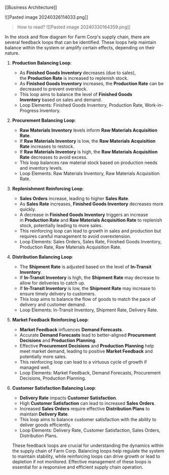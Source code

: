 [[Business Architecture]]

![[Pasted image 20240326114033.png]]

> How to read?
> ![[Pasted image 20240330164359.png]]

In the stock and flow diagram for Farm Corp's supply chain, there are several feedback loops that can be identified. These loops help maintain balance within the system or amplify certain effects, depending on their nature.

1. **Production Balancing Loop**:
    
    - As **Finished Goods Inventory** decreases (due to sales), the **Production Rate** is increased to replenish stock.
    - As **Finished Goods Inventory** increases, the **Production Rate** can be decreased to prevent overstock.
    - This loop aims to balance the level of **Finished Goods Inventory** based on sales and demand.
    - Loop Elements: Finished Goods Inventory, Production Rate, Work-in-Progress Inventory.
2. **Procurement Balancing Loop**:
    
    - **Raw Materials Inventory** levels inform **Raw Materials Acquisition Rate**.
    - If **Raw Materials Inventory** is low, the **Raw Materials Acquisition Rate** increases to restock.
    - If **Raw Materials Inventory** is high, the **Raw Materials Acquisition Rate** decreases to avoid excess.
    - This loop balances raw material stock based on production needs and inventory levels.
    - Loop Elements: Raw Materials Inventory, Raw Materials Acquisition Rate.
3. **Replenishment Reinforcing Loop**:
    
    - **Sales Orders** increase, leading to higher **Sales Rate**.
    - As **Sales Rate** increases, **Finished Goods Inventory** decreases more quickly.
    - A decrease in **Finished Goods Inventory** triggers an increase in **Production Rate** and **Raw Materials Acquisition Rate** to replenish stock, potentially leading to more sales.
    - This reinforcing loop can lead to growth in sales and production but requires careful management to avoid overextension.
    - Loop Elements: Sales Orders, Sales Rate, Finished Goods Inventory, Production Rate, Raw Materials Acquisition Rate.
4. **Distribution Balancing Loop**:
    
    - The **Shipment Rate** is adjusted based on the level of **In-Transit Inventory**.
    - If **In-Transit Inventory** is high, the **Shipment Rate** may decrease to allow for deliveries to catch up.
    - If **In-Transit Inventory** is low, the **Shipment Rate** may increase to ensure timely delivery to customers.
    - This loop aims to balance the flow of goods to match the pace of delivery and customer demand.
    - Loop Elements: In-Transit Inventory, Shipment Rate, Delivery Rate.
5. **Market Feedback Reinforcing Loop**:
    
    - **Market Feedback** influences **Demand Forecasts**.
    - Accurate **Demand Forecasts** lead to better-aligned **Procurement Decisions** and **Production Planning**.
    - Effective **Procurement Decisions** and **Production Planning** help meet market demand, leading to positive **Market Feedback** and potentially more sales.
    - This reinforcing loop can lead to a virtuous cycle of growth if managed well.
    - Loop Elements: Market Feedback, Demand Forecasts, Procurement Decisions, Production Planning.
6. **Customer Satisfaction Balancing Loop**:
    
    - **Delivery Rate** impacts **Customer Satisfaction**.
    - High **Customer Satisfaction** can lead to increased **Sales Orders**.
    - Increased **Sales Orders** require effective **Distribution Plans** to maintain **Delivery Rate**.
    - This loop aims to balance customer satisfaction with the ability to deliver goods efficiently.
    - Loop Elements: Delivery Rate, Customer Satisfaction, Sales Orders, Distribution Plans.

	These feedback loops are crucial for understanding the dynamics within the supply chain of Farm Corp. Balancing loops help regulate the system to maintain stability, while reinforcing loops can drive growth or lead to depletion if not monitored. Effective management of these loops is essential for a responsive and efficient supply chain operation.